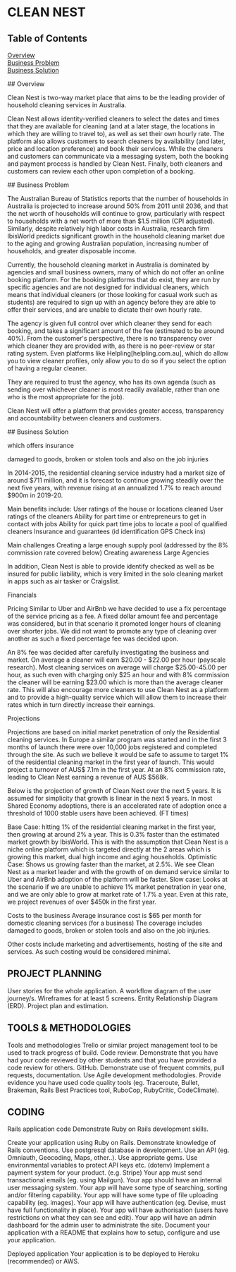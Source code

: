 # CLEAN NEST

## Table of Contents

[Overview](#overview)  
[Business Problem](#businessproblem)   
[Business Solution](#businesssolution)  

<a name="overview"/>
## Overview

Clean Nest is two-way market place that aims to be the leading provider of household cleaning services in Australia.

Clean Nest allows identity-verified cleaners to select the dates and times that they are available for cleaning (and at a later stage, the locations in which they are willing to travel to), as well as set their own hourly rate. The platform also allows customers to search cleaners by availability (and later, price and location preference) and book their services. While the cleaners and customers can communicate via a messaging system, both the booking and payment process is handled by Clean Nest. Finally, both cleaners and customers can review each other upon completion of a booking.

<a name="businessproblem"/>
## Business Problem

The Australian Bureau of Statistics reports that the number of households in Australia is projected to increase around 50% from 2011 until 2036, and that the net worth of households will continue to grow, particularly with respect to households with a net worth of more than $1.5 million (CPI adjusted). Similarly, despite relatively high labor costs in Australia, research firm IbisWorld predicts significant growth in the household cleaning market due to the aging and growing Australian population, increasing number of households, and greater disposable income.

Currently, the household cleaning market in Australia is dominated by agencies and small business owners, many of which do not offer an online booking platform. For the booking platforms that do exist, they are run by specific agencies and are not designed for individual cleaners, which means that individual cleaners (or those looking for casual work such as students) are required to sign up with an agency before they are able to offer their services, and are unable to dictate their own hourly rate.

The agency is given full control over which cleaner they send for each booking, and takes a significant amount of the fee (estimated to be around 40%). From the customer's perspective, there is no transparency over which cleaner they are provided with, as there is no peer-review or star rating system. Even platforms like Helpling[helpling.com.au], which do allow you to view cleaner profiles, only allow you to do so if you select the option of having a regular cleaner.

They are required to trust the agency, who has its own agenda (such as sending over whichever cleaner is most readily available, rather than one who is the most appropriate for the job).

Clean Nest will offer a platform that provides greater access, transparency and accountability between cleaners and customers.


<a name="businesssolution"/>
## Business Solution

which offers insurance

damaged to goods, broken or stolen tools and also on the job injuries

In 2014-2015, the residential cleaning service industry had a market size of around $711 million, and it is forecast to continue growing steadily over the next five years, with revenue rising at an annualized 1.7% to reach around $900m in 2019-20.


Main benefits include:
User ratings of the house or locations cleaned
User ratings of the cleaners
Ability for part time or entrepreneurs to get in contact with jobs
Ability for quick part time jobs to locate a pool of qualified cleaners
Insurance and guarantees (id identification GPS Check ins)

Main challenges
Creating a large enough supply pool (addressed by the 8% commission rate covered below)
Creating awareness
Large Agencies



In addition, Clean Nest is able to provide identify checked as well as be insured for public liability, which is very limited in the solo cleaning market in apps such as air tasker or Craigslist.  


Financials

Pricing
Similar to Uber and AirBnb we have decided to use a fix percentage of the service pricing as a fee. A fixed dollar amount fee and percentage was considered, but in that scenario it promoted longer hours of cleaning over shorter jobs. We did not want to promote any type of cleaning over another as such a fixed percentage fee was decided upon.

An 8% fee was decided after carefully investigating the business and market. On average a cleaner will earn $20.00 - $22.00 per hour (payscale research). Most cleaning services on average will charge $25.00-45.00 per hour, as such even with charging only $25 an hour and with 8% commission the cleaner will be earning $23.00 which is more than the average cleaner rate. This will also encourage more cleaners to use Clean Nest as a platform and to provide a high-quality service which will allow them to increase their rates which in turn directly increase their earnings.

Projections

Projections are based on initial market penetration of only the Residential cleaning services.
In Europe a similar program was started and in the first 3 months of launch there were over 10,000 jobs registered and completed through the site. As such we believe it would be safe to assume to target 1% of the residential cleaning market in the first year of launch. This would project a turnover of AUS$ 7.1m in the first year. At an 8% commission rate, leading to Clean Nest earning a revenue of AUS $568k.

Below is the projection of growth of Clean Nest over the next 5 years.
It is assumed for simplicity that growth is linear in the next 5 years. In most Shared Economy adoptions, there is an accelerated rate of adoption once a threshold of 1000 stable users have been achieved. (FT times)

Base Case: hitting 1% of the residential cleaning market in the first year, then growing at around 2% a year. This is 0.3% faster than the estimated market growth by IbisWorld. This is with the assumption that Clean Nest is a niche online platform which is targeted directly at the 2 areas which is growing this market, dual high income and aging households.
Optimistic Case: Shows us growing faster than the market, at 2.5%. We see Clean Nest as a market leader and with the growth of on demand service similar to Uber and AirBnb adoption of the platform will be faster.
Slow case: Looks at the scenario if we are unable to achieve 1% market penetration in year one, and we are only able to grow at market rate of 1.7% a year. Even at this rate, we project revenues of over $450k in the first year.  



Costs to the business
Average insurance cost is $65 per month for domestic cleaning services (for a business)
The coverage includes damaged to goods, broken or stolen tools and also on the job injuries.

Other costs include marketing and advertisements, hosting of the site and services. As such costing would be considered minimal.

## PROJECT PLANNING

User stories for the whole application.
A workflow diagram of the user journey/s.
Wireframes for at least 5 screens.
Entity Relationship Diagram (ERD).
Project plan and estimation.


## TOOLS & METHODOLOGIES

Tools and methodologies
Trello or similar project management tool to be used to track progress of build.
Code review. Demonstrate that you have had your code reviewed by other students and that you have provided a code review for others.
GitHub. Demonstrate use of frequent commits, pull requests, documentation.
Use Agile development methodologies.
Provide evidence you have used code quality tools (eg. Traceroute, Bullet, Brakeman, Rails Best Practices tool, RuboCop, RubyCritic, CodeClimate).


## CODING


Rails application code
Demonstrate Ruby on Rails development skills.

Create your application using Ruby on Rails.
Demonstrate knowledge of Rails conventions.
Use postgresql database in development.
Use an API (eg. Omniauth, Geocoding, Maps, other..).
Use appropriate gems.
Use environmental variables to protect API keys etc. (dotenv)
Implement a payment system for your product. (e.g. Stripe)
Your app must send transactional emails (eg. using Mailgun).
Your app should have an internal user messaging system.
Your app will have some type of searching, sorting and/or filtering capability.
Your app will have some type of file uploading capability (eg. images).
Your app will have authentication (eg. Devise, must have full functionality in place).
Your app will have authorisation (users have restrictions on what they can see and edit).
Your app will have an admin dashboard for the admin user to administrate the site.
Document your application with a README that explains how to setup, configure and use your application.

Deployed application
Your application is to be deployed to Heroku (recommended) or AWS.
